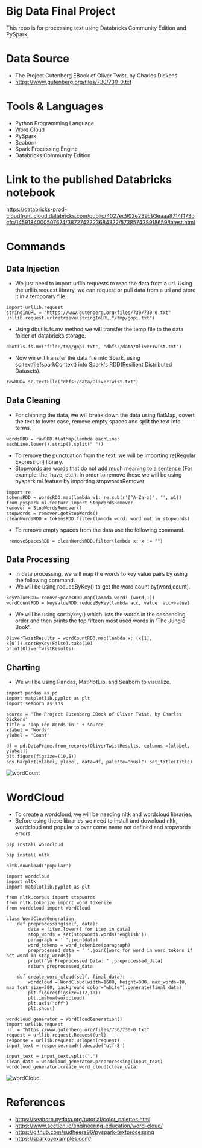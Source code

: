 # Big Data Final Project
This repo is for processing text using Databricks Community Edition and PySpark.

# Data Source
* The Project Gutenberg EBook of Oliver Twist, by Charles Dickens
* https://www.gutenberg.org/files/730/730-0.txt

# Tools & Languages
* Python Programming Language
* Word Cloud
* PySpark 
* Seaborn
* Spark Processing Engine
* Databricks Community Edition

# Link to the published Databricks notebook
https://databricks-prod-cloudfront.cloud.databricks.com/public/4027ec902e239c93eaaa8714f173bcfc/1459184000507674/3872742223684322/573857438918659/latest.html

# Commands
## Data Injection
* We just need to import urllib.requests to read the data from a url. Using the urllib.request library, we can request or pull data from a url and store it in a temporary file.
```
import urllib.request 
stringInURL = "https://www.gutenberg.org/files/730/730-0.txt"
urllib.request.urlretrieve(stringInURL,"/tmp/gopi.txt")
```

* Using dbutils.fs.mv method we will transfer the temp file to the data folder of databricks storage.
```
dbutils.fs.mv("file:/tmp/gopi.txt", "dbfs:/data/OliverTwist.txt")
```

* Now we will transfer the data file into Spark, using sc.textfile(sparkContext) into Spark's RDD(Resilient Distributed Datasets).
```
rawRDD= sc.textFile("dbfs:/data/OliverTwist.txt")
```
## Data Cleaning
* For cleaning the data, we will break down the data using flatMap, covert the text to lower case, remove empty spaces and split the text into terms.
```
wordsRDD = rawRDD.flatMap(lambda eachLine: eachLine.lower().strip().split(" "))
```

* To remove the punctuation from the text, we will be importing re(Regular Expression) library. 
* Stopwords are words that do not add much meaning to a sentence (For example: the, have, etc.). In order to remove these we will be using pyspark.ml.feature by importing stopwordsRemover
```
import re
tokensRDD = wordsRDD.map(lambda w1: re.sub(r'[^A-Za-z]', '', w1))
from pyspark.ml.feature import StopWordsRemover
remover = StopWordsRemover()
stopwords = remover.getStopWords()
cleanWordsRDD = tokensRDD.filter(lambda word: word not in stopwords)

```


* To remove empty spaces from the data use the following command.
```
 removeSpacesRDD = cleanWordsRDD.filter(lambda x: x != "")
```

## Data Processing
* In data processing, we will map the words to key value pairs by using the following command.
*  We will be using reduceByKey() to get the word count by(word,count).
```
keyValueRDD= removeSpacesRDD.map(lambda word: (word,1))
wordCountRDD = keyValueRDD.reduceByKey(lambda acc, value: acc+value)
```

* We will be using sortbykey() which lists the words in the descending order and then prints the top fifteen most used words in 'The Jungle Book'.
```
OliverTwistResults = wordCountRDD.map(lambda x: (x[1], x[0])).sortByKey(False).take(10)
print(OliverTwistResults)
```

## Charting
* We will be using Pandas, MatPlotLib, and Seaborn to visualize.
```
import pandas as pd
import matplotlib.pyplot as plt
import seaborn as sns
  
source = 'The Project Gutenberg EBook of Oliver Twist, by Charles Dickens'
title = 'Top Ten Words in ' + source
xlabel = 'Words'
ylabel = 'Count'

df = pd.DataFrame.from_records(OliverTwistResults, columns =[xlabel, ylabel]) 
plt.figure(figsize=(10,5))
sns.barplot(xlabel, ylabel, data=df, palette="husl").set_title(title)
```
![wordCount](https://github.com/chanduhvg/bigdata-finalproject/blob/main/chartbigdata.JPG?raw=true)

# WordCloud
* To create a wordcloud, we will be needing nltk and wordcloud libraries.
* Before using these libraries we need to install and download nltk, wordcloud and popular to over come name not defined and stopwords errors.
```
pip install wordcloud
```

```
pip install nltk
```

```
nltk.download('popular')
```

```
import wordcloud
import nltk
import matplotlib.pyplot as plt

from nltk.corpus import stopwords
from nltk.tokenize import word_tokenize
from wordcloud import WordCloud

class WordCloudGeneration:
    def preprocessing(self, data):
        data = [item.lower() for item in data]
        stop_words = set(stopwords.words('english'))
        paragraph = ' '.join(data)
        word_tokens = word_tokenize(paragraph) 
        preprocessed_data = ' '.join([word for word in word_tokens if not word in stop_words])
        print("\n Preprocessed Data: " ,preprocessed_data)
        return preprocessed_data

    def create_word_cloud(self, final_data):
        wordcloud = WordCloud(width=1600, height=800, max_words=10, max_font_size=200, background_color="white").generate(final_data)
        plt.figure(figsize=(12,10))
        plt.imshow(wordcloud)
        plt.axis("off")
        plt.show()

wordcloud_generator = WordCloudGeneration()
import urllib.request
url = "https://www.gutenberg.org/files/730/730-0.txt"
request = urllib.request.Request(url)
response = urllib.request.urlopen(request)
input_text = response.read().decode('utf-8')

input_text = input_text.split('.')
clean_data = wordcloud_generator.preprocessing(input_text)
wordcloud_generator.create_word_cloud(clean_data)

```

![wordCloud](https://github.com/chanduhvg/bigdata-finalproject/blob/main/wordcloudbigdata.JPG?raw=true)

# References
* https://seaborn.pydata.org/tutorial/color_palettes.html
* https://www.section.io/engineering-education/word-cloud/
* https://github.com/sudheera96/pyspark-textprocessing
* https://sparkbyexamples.com/

